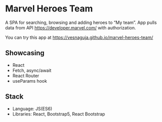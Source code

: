 # Marvel Heroes Team
A SPA for searching, browsing and adding heroes to “My team”. App pulls data from API https://developer.marvel.com/ with authorization.

You can try this app at https://vesnaguja.github.io/marvel-heroes-team/ 

## Showcasing

- React
- Fetch, async/await
- React Router
- useParams hook

## Stack

- Language: JS(ES6)
- Libraries: React, Bootstrap5, React Bootstrap
